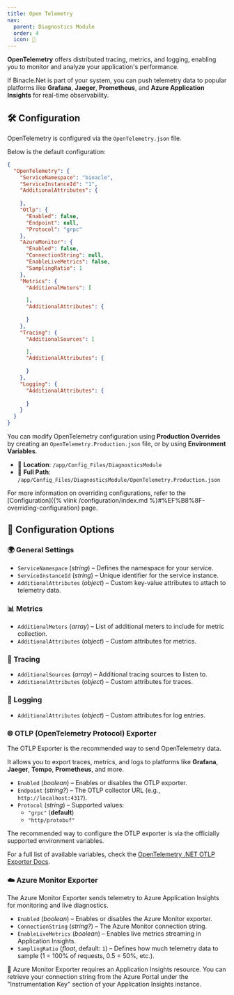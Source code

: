 ```yaml
---
title: Open Telemetry
nav:
  parent: Diagnostics Module
  order: 4
  icon: 📡
---
```


**OpenTelemetry** offers distributed tracing, metrics, and logging, enabling you to monitor and 
analyze your application's performance. 

If Binacle.Net is part of your system, you can push telemetry data to popular platforms like 
**Grafana**, **Jaeger**, **Prometheus**, and **Azure Application Insights** for real-time observability.

## 🛠️ Configuration
OpenTelemetry is configured via the `OpenTelemetry.json` file.

Below is the default configuration:

```json
{
  "OpenTelemetry": {
    "ServiceNamespace": "binacle",
    "ServiceInstanceId": "1",
    "AdditionalAttributes": {
      
    },
    "Otlp": {
      "Enabled": false,
      "Endpoint": null,
      "Protocol": "grpc"
    },
    "AzureMonitor": {
      "Enabled": false,
      "ConnectionString": null,
      "EnableLiveMetrics": false,
      "SamplingRatio": 1
    },
    "Metrics": {
      "AdditionalMeters": [

      ],
      "AdditionalAttributes": {
        
      }
    },
    "Tracing": {
      "AdditionalSources": [

      ],
      "AdditionalAttributes": {
        
      }
    },
    "Logging": {
      "AdditionalAttributes": {
        
      }
    }
  }
}
```

You can modify OpenTelemetry configuration using **Production Overrides** by creating an 
`OpenTelemetry.Production.json` file, or by using **Environment Variables**.

- 📁 **Location**: `/app/Config_Files/DiagnosticsModule`
- 📌 **Full Path**: `/app/Config_Files/DiagnosticsModule/OpenTelemetry.Production.json`

For more information on overriding configurations, refer to the 
[Configuration]({% vlink /configuration/index.md %}#%EF%B8%8F-overriding-configuration) page.

## 🔧 Configuration Options

### 🌍 General Settings
- `ServiceNamespace` (_string_) – Defines the namespace for your service.
- `ServiceInstanceId` (_string_) – Unique identifier for the service instance.
- `AdditionalAttributes` (_object_) – Custom key-value attributes to attach to telemetry data.
### 📊 Metrics
- `AdditionalMeters` (_array_) – List of additional meters to include for metric collection.
- `AdditionalAttributes` (_object_) – Custom attributes for metrics.
### 🎯 Tracing
- `AdditionalSources` (_array_) – Additional tracing sources to listen to.
- `AdditionalAttributes` (_object_) – Custom attributes for traces.
### 📜 Logging
- `AdditionalAttributes` (_object_) – Custom attributes for log entries.

### 🌐 OTLP (OpenTelemetry Protocol) Exporter
The OTLP Exporter is the recommended way to send OpenTelemetry data. 

It allows you to export traces, metrics, and logs to platforms like 
**Grafana**, **Jaeger**, **Tempo**, **Prometheus**, and more.

- `Enabled` (_boolean_) – Enables or disables the OTLP exporter.
- `Endpoint` (_string?_) – The OTLP collector URL (e.g., `http://localhost:4317`).
- `Protocol` (_string_) – Supported values:
    - `"grpc"` (__default__)
    - `"http/protobuf"`

The recommended way to configure the OTLP exporter is via the officially supported environment variables.

For a full list of available variables, check the [OpenTelemetry .NET OTLP Exporter Docs](https://github.com/open-telemetry/opentelemetry-dotnet/blob/main/src/OpenTelemetry.Exporter.OpenTelemetryProtocol/README.md#environment-variables).


### ☁️ Azure Monitor Exporter
The Azure Monitor Exporter sends telemetry to Azure Application Insights for monitoring and live diagnostics.

- `Enabled` (_boolean_) – Enables or disables the Azure Monitor exporter.
- `ConnectionString` (_string?_) – The Azure Monitor connection string.
- `EnableLiveMetrics` (_boolean_) – Enables live metrics streaming in Application Insights.
- `SamplingRatio` (_float_, default: `1`) – Defines how much telemetry data to sample 
  (1 = 100% of requests, 0.5 = 50%, etc.).

🔹 Azure Monitor Exporter requires an Application Insights resource. 
You can retrieve your connection string from the Azure Portal under the "Instrumentation Key" 
section of your Application Insights instance.
